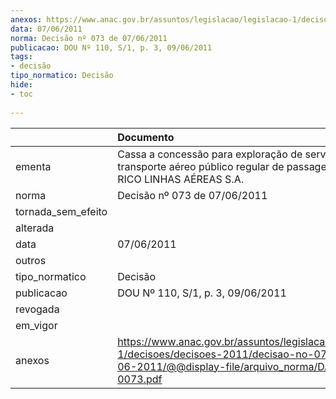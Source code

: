 ```yaml
---
anexos: https://www.anac.gov.br/assuntos/legislacao/legislacao-1/decisoes/decisoes-2011/decisao-no-073-de-07-06-2011/@@display-file/arquivo_norma/DA2011-0073.pdf
data: 07/06/2011
norma: Decisão nº 073 de 07/06/2011
publicacao: DOU Nº 110, S/1, p. 3, 09/06/2011
tags:
- decisão
tipo_normatico: Decisão
hide: 
- toc 
 
---
```


|                    | Documento                                                                                                                                                 |
|:-------------------|:----------------------------------------------------------------------------------------------------------------------------------------------------------|
| ementa             | Cassa a concessão para exploração de serviço de transporte aéreo público regular de passageiro e carga - RICO LINHAS AÉREAS S.A.                          |
| norma              | Decisão nº 073 de 07/06/2011                                                                                                                              |
| tornada_sem_efeito |                                                                                                                                                           |
| alterada           |                                                                                                                                                           |
| data               | 07/06/2011                                                                                                                                                |
| outros             |                                                                                                                                                           |
| tipo_normatico     | Decisão                                                                                                                                                   |
| publicacao         | DOU Nº 110, S/1, p. 3, 09/06/2011                                                                                                                         |
| revogada           |                                                                                                                                                           |
| em_vigor           |                                                                                                                                                           |
| anexos             | https://www.anac.gov.br/assuntos/legislacao/legislacao-1/decisoes/decisoes-2011/decisao-no-073-de-07-06-2011/@@display-file/arquivo_norma/DA2011-0073.pdf |